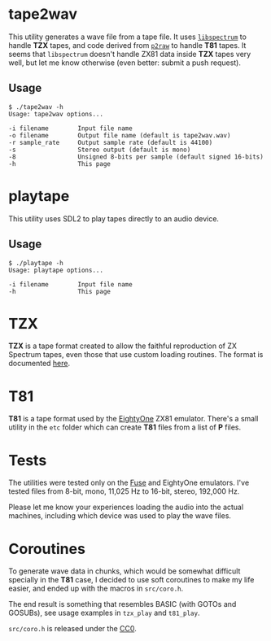 # tape2wav

This utility generates a wave file from a tape file. It uses [`libspectrum`](http://fuse-emulator.sourceforge.net/libspectrum.php) to handle **TZX** tapes, and code derived from [`p2raw`](https://odemar.home.xs4all.nl/zx81/zx81.htm) to handle **T81** tapes. It seems that `libspectrum` doesn't handle ZX81 data inside **TZX** tapes very well, but let me know otherwise (even better: submit a push request).

## Usage

    $ ./tape2wav -h
    Usage: tape2wav options...

    -i filename        Input file name
    -o filename        Output file name (default is tape2wav.wav)
    -r sample_rate     Output sample rate (default is 44100)
    -s                 Stereo output (default is mono)
    -8                 Unsigned 8-bits per sample (default signed 16-bits)
    -h                 This page

# playtape

This utility uses SDL2 to play tapes directly to an audio device.

## Usage

    $ ./playtape -h
    Usage: playtape options...

    -i filename        Input file name
    -h                 This page

# TZX

**TZX** is a tape format created to allow the faithful reproduction of ZX Spectrum tapes, even those that use custom loading routines. The format is documented [here](http://www.worldofspectrum.org/TZXformat.html).

# T81

**T81** is a tape format used by the [EightyOne](https://sourceforge.net/projects/eightyone-sinclair-emulator/) ZX81 emulator. There's a small utility in the `etc` folder which can create **T81** files from a list of **P** files.

# Tests

The utilities were tested only on the [Fuse](http://fuse-emulator.sourceforge.net/fuse.php) and EightyOne emulators. I've tested files from 8-bit, mono, 11,025 Hz to 16-bit, stereo, 192,000 Hz.

Please let me know your experiences loading the audio into the actual machines, including which device was used to play the wave files.

# Coroutines

To generate wave data in chunks, which would be somewhat difficult specially in the **T81** case, I decided to use soft coroutines to make my life easier, and ended up with the macros in `src/coro.h`.

The end result is something that resembles BASIC (with GOTOs and GOSUBs), see usage examples in `tzx_play` and `t81_play`.

`src/coro.h` is released under the [CC0](https://creativecommons.org/publicdomain/zero/1.0/).